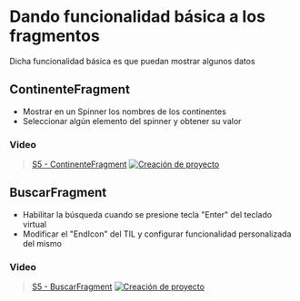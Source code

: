 # Dando funcionalidad básica a los fragmentos

Dicha funcionalidad básica es que puedan mostrar algunos datos

## ContinenteFragment
* Mostrar en un Spinner los nombres de los continentes
* Seleccionar algún elemento del spinner y obtener su valor
### Video
> [S5 - ContinenteFragment](https://1drv.ms/v/s!AvB-2ztiY9QqgpUTg6i9EIqnwYZCVw?e=vAshSd)
[![Creación de proyecto](./thumbnail1.png)](https://1drv.ms/v/s!AvB-2ztiY9QqgpUTg6i9EIqnwYZCVw?e=vAshSd "ContinenteFragment")

## BuscarFragment
* Habilitar la búsqueda cuando se presione tecla "Enter" del teclado virtual
* Modificar el "EndIcon" del TIL y configurar funcionalidad personalizada del mismo

### Video
> [S5 - BuscarFragment](https://1drv.ms/u/s!AvB-2ztiY9QqgpUUP9g1Hty-Djq9Iw?e=kgCFLB)
[![Creación de proyecto](./thumbnail2.png)](https://1drv.ms/u/s!AvB-2ztiY9QqgpUUP9g1Hty-Djq9Iw?e=kgCFLB "BuscarFragment")